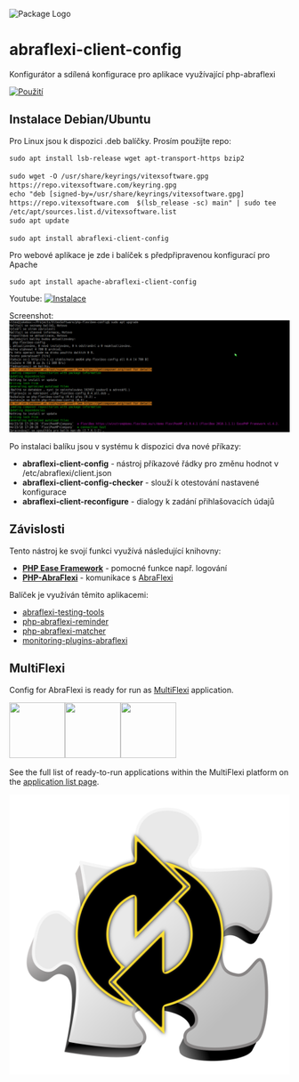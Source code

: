![Package Logo](project_logo.svg?raw=true "Project Logo")

abraflexi-client-config
=======================

Konfigurátor a sdílená konfigurace pro aplikace využívající php-abraflexi

[![Použití](http://img.youtube.com/vi/JJW6JAiqgAE/0.jpg)](http://www.youtube.com/watch?v=JJW6JAiqgAE)

Instalace Debian/Ubuntu
-----------------------

Pro Linux jsou k dispozici .deb balíčky. Prosím použijte repo:

```shell
sudo apt install lsb-release wget apt-transport-https bzip2

sudo wget -O /usr/share/keyrings/vitexsoftware.gpg https://repo.vitexsoftware.com/keyring.gpg
echo "deb [signed-by=/usr/share/keyrings/vitexsoftware.gpg]  https://repo.vitexsoftware.com  $(lsb_release -sc) main" | sudo tee /etc/apt/sources.list.d/vitexsoftware.list
sudo apt update

sudo apt install abraflexi-client-config
```

Pro webové aplikace je zde i balíček s předpřipravenou konfigurací pro Apache

```shell
sudo apt install apache-abraflexi-client-config
```

Youtube:
[![Instalace](http://img.youtube.com/vi/pToYZfh3dFE/0.jpg)](http://www.youtube.com/watch?v=pToYZfh3dFE)

Screenshot:
![Install Upgrade](doc/install-upgrade.png?raw=true "Install Upgrade Screenshot")

Po instalaci balíku jsou v systému k dispozici dva nové příkazy:

* **abraflexi-client-config**         - nástroj příkazové řádky pro změnu hodnot v /etc/abraflexi/client.json
* **abraflexi-client-config-checker** - slouží k otestování nastavené konfigurace
* **abraflexi-client-reconfigure**    - dialogy k zadání přihlašovacích údajů

Závislosti
----------

Tento nástroj ke svojí funkci využívá následující knihovny:

* [**PHP Ease Framework**](https://github.com/VitexSoftware/php-ease-core) - pomocné funkce např. logování
* [**PHP-AbraFlexi**](https://github.com/Spoje-NET/php-abraflexi/)        - komunikace s [AbraFlexi](https://abraflexi.eu/)

Balíček je využíván těmito aplikacemi:

* [abraflexi-testing-tools]( https://github.com/VitexSoftware/AbraFlexi-Tools )
* [php-abraflexi-reminder]( https://github.com/VitexSoftware/php-abraflexi-reminder)
* [php-abraflexi-matcher]( https://github.com/VitexSoftware/php-abraflexi-matcher )
* [monitoring-plugins-abraflexi]( https://github.com/VitexSoftware/monitoring-plugins-abraflexi )

MultiFlexi
----------

Config for AbraFlexi is ready for run as [MultiFlexi](https://multiflexi.eu) application.

<img src="abraflexi-raiffeisenbank-statements.svg?raw=true" width="100" height="100"><img src="abraflexi-raiffeisenbank-transactions.svg?raw=true" width="100" height="100"><img src="abraflexi-raiffeisenbank-events.svg?raw=true" width="100" height="100">

See the full list of ready-to-run applications within the MultiFlexi platform on the [application list page](https://www.multiflexi.eu/apps.php).

[![MultiFlexi App](https://github.com/VitexSoftware/MultiFlexi/blob/main/doc/multiflexi-app.svg)](https://www.multiflexi.eu/apps.php)

